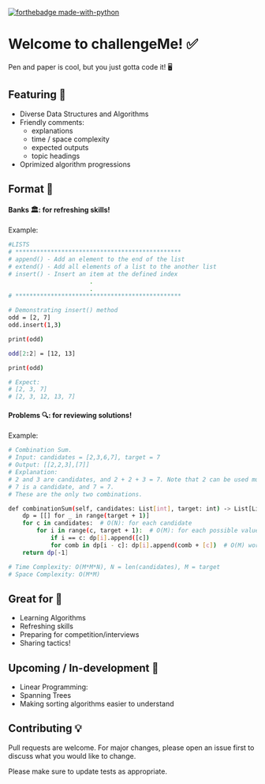 [![forthebadge made-with-python](http://ForTheBadge.com/images/badges/made-with-python.svg)](https://www.python.org/)

# Welcome to challengeMe! :white_check_mark:

Pen and paper is cool, but you just gotta code it! :desktop_computer:

## Featuring 	:pushpin:

* Diverse Data Structures and Algorithms
* Friendly comments:
  * explanations
  * time / space complexity
  * expected outputs
  * topic headings
* Oprimized algorithm progressions
## Format :bookmark_tabs:

#### Banks :classical_building:: for refreshing skills!
Example:
```bash
#LISTS
# ***********************************************
# append() - Add an element to the end of the list
# extend() - Add all elements of a list to the another list
# insert() - Insert an item at the defined index
                       .
                       .
# ***********************************************

# Demonstrating insert() method
odd = [2, 7]
odd.insert(1,3)

print(odd)

odd[2:2] = [12, 13]

print(odd)

# Expect:
# [2, 3, 7]
# [2, 3, 12, 13, 7]
```

#### Problems :mag:: for reviewing solutions!
Example:
```bash
# Combination Sum.
# Input: candidates = [2,3,6,7], target = 7
# Output: [[2,2,3],[7]]
# Explanation:
# 2 and 3 are candidates, and 2 + 2 + 3 = 7. Note that 2 can be used multiple times.
# 7 is a candidate, and 7 = 7.
# These are the only two combinations.

def combinationSum(self, candidates: List[int], target: int) -> List[List[int]]:
    dp = [[] for _ in range(target + 1)]
    for c in candidates:  # O(N): for each candidate
        for i in range(c, target + 1):  # O(M): for each possible value <= target
            if i == c: dp[i].append([c])
            for comb in dp[i - c]: dp[i].append(comb + [c])  # O(M) worst: for each combination
    return dp[-1]

# Time Complexity: O(M*M*N), N = len(candidates), M = target
# Space Complexity: O(M*M)
```
## Great for 	:monocle_face:

* Learning Algorithms
* Refreshing skills
* Preparing for competition/interviews
* Sharing tactics!

## Upcoming / In-development :construction_worker:
* Linear Programming:
* Spanning Trees
* Making sorting algorithms easier to understand

## Contributing :bulb:
Pull requests are welcome. For major changes, please open an issue first to discuss what you would like to change.

Please make sure to update tests as appropriate.

